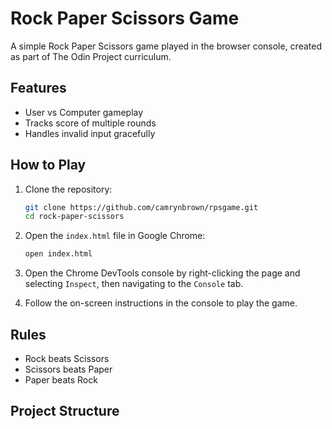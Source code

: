 # Rock Paper Scissors Game

A simple Rock Paper Scissors game played in the browser console, created as part of The Odin Project curriculum.

## Features

- User vs Computer gameplay
- Tracks score of multiple rounds
- Handles invalid input gracefully

## How to Play

1. Clone the repository:
    ```sh
    git clone https://github.com/camrynbrown/rpsgame.git
    cd rock-paper-scissors
    ```

2. Open the `index.html` file in Google Chrome:
    ```sh
    open index.html
    ```

3. Open the Chrome DevTools console by right-clicking the page and selecting `Inspect`, then navigating to the `Console` tab.

4. Follow the on-screen instructions in the console to play the game.

## Rules

- Rock beats Scissors
- Scissors beats Paper
- Paper beats Rock

## Project Structure

